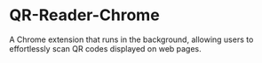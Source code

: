 # QR-Reader-Chrome
A Chrome extension that runs in the background, allowing users to effortlessly scan QR codes displayed on web pages.
